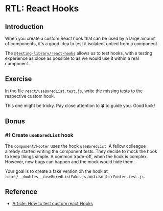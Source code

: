 # RTL: React Hooks

## Introduction

When you create a custom React hook that can be used by a large amount of components, it's a good idea to test it isolated, untied from a component.

The [`@testing-library/react-hooks`](https://github.com/testing-library/react-hooks-testing-library) allows us to test hooks, with a testing experience as close as possible to as we would use it within a real component.

## Exercise

In the file `react/useBoredList.test.js`, write the missing tests to the respective custom hook.

This one might be tricky. Pay close attention to 🍀 to guide you. Good luck!

## Bonus

### #1 Create `useBoredList` hook

The `component/Footer` uses the hook `useBoredList`. A fellow colleague already started writing the component tests. They decide to mock the hook to keep things simple. A common trade-off, when the hook is complex. However, new bugs can happen and the mock would hide them.

Your goal is to create a fake version oh the hook at `react/__doubles__/useBoredListFake.js` and use it in `Footer.test.js`.

## Reference

- [Article: How to test custom react Hooks](https://kentcdodds.com/blog/how-to-test-custom-react-hooks)

